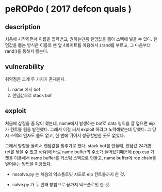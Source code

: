 # peROPdo ( 2017 defcon quals )

## description

처음에 시작하면서 이름을 입력받고, 원하는만큼 랜덤값을 뽑아 스택에 넣을 수 있다.
랜덤값을 뽑는 방식은 이름의 맨 앞 4바이트를 이용해서 srand를 부르고, 그 다음부터 rand()를 통해서 뽑는다.

## vulnerability

취약점은 크게 두 가지가 존재한다.
1. name 에서 bof
2. 랜덤값으로 stack bof

## exploit

처음에 삽질을 좀 많이 했는데, name에서 발생하는 bof로 data 영역을 잘 덮으면 eip가 컨트롤 됨을 발견했다. 그래서 이걸 써서 exploit 하려고 노력해봤는데 망했다. 그 당시 스택의 인자도 쓸모 없고, 한 번에 뛰어서 성공할만한 곳도 없었다.

그래서 방향을 돌려서 랜덤값을 맞추기로 했다. stack bof를 만들때, 랜덤값 24개면 ret를 덮을 수 있고 ret뒤에 바로 name buffer의 주소가 들어있기때문에 pop esp 가젯을 이용해서 name buffer를 커스텀 스택으로 만들고, name buffer에 rop chain을 넣어두는 방법을 이용했다.

* nosolve.py 는 처음의 익스플로잇 시도로 eip 컨트롤까지 한 것.

* solve.py 가 두 번째 방법으로 끝까지 익스플로잇 한 것.

